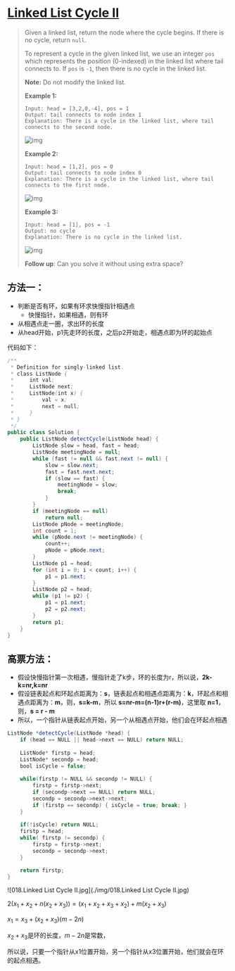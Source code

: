 # [Linked List Cycle II][1]

> Given a linked list, return the node where the cycle begins. If there is no cycle, return `null`.
>
> To represent a cycle in the given linked list, we use an integer `pos` which represents the position (0-indexed) in the linked list where tail connects to. If `pos` is `-1`, then there is no cycle in the linked list.
>
> **Note:** Do not modify the linked list.
>
>  
>
> **Example 1:**
>
> ```
> Input: head = [3,2,0,-4], pos = 1
> Output: tail connects to node index 1
> Explanation: There is a cycle in the linked list, where tail connects to the second node.
> ```
>
> ![img](https://assets.leetcode.com/uploads/2018/12/07/circularlinkedlist.png)
>
> **Example 2:**
>
> ```
> Input: head = [1,2], pos = 0
> Output: tail connects to node index 0
> Explanation: There is a cycle in the linked list, where tail connects to the first node.
> ```
>
> ![img](https://assets.leetcode.com/uploads/2018/12/07/circularlinkedlist_test2.png)
>
> **Example 3:**
>
> ```
> Input: head = [1], pos = -1
> Output: no cycle
> Explanation: There is no cycle in the linked list.
> ```
>
> ![img](https://assets.leetcode.com/uploads/2018/12/07/circularlinkedlist_test3.png)
>
>  
>
> **Follow up**:
> Can you solve it without using extra space?



## 方法一：

* 判断是否有环，如果有环求快慢指针相遇点
  * 快慢指针，如果相遇，则有环
* 从相遇点走一圈，求出环的长度
* 从head开始，p1先走环的长度，之后p2开始走，相遇点即为环的起始点



代码如下：

```java
/**
 * Definition for singly-linked list.
 * class ListNode {
 *     int val;
 *     ListNode next;
 *     ListNode(int x) {
 *         val = x;
 *         next = null;
 *     }
 * }
 */
public class Solution {
    public ListNode detectCycle(ListNode head) {
        ListNode slow = head, fast = head;
        ListNode meetingNode = null;
        while (fast != null && fast.next != null) {
            slow = slow.next;
            fast = fast.next.next;
            if (slow == fast) {
                meetingNode = slow;
                break;
            }
        }
        if (meetingNode == null)
            return null;
        ListNode pNode = meetingNode;
        int count = 1;
        while (pNode.next != meetingNode) {
            count++;
            pNode = pNode.next;
        }
        ListNode p1 = head;
        for (int i = 0; i < count; i++) {
            p1 = p1.next;
        }
        ListNode p2 = head;
        while (p1 != p2) {
            p1 = p1.next;
            p2 = p2.next;
        }
        return p1;
    }
}
```



## 高票方法：

* 假设快慢指针第一次相遇，慢指针走了k步，环的长度为r，所以说，**2k-k=nr,k=nr**
* 假设链表起点和环起点距离为：**s**，链表起点和相遇点距离为：**k**，环起点和相遇点距离为：**m**，则，**s=k-m**，所以 **s=nr-m=(n-1)r+(r-m)**，这里取 **n=1**，则，**s = r - m**
* 所以，一个指针从链表起点开始，另一个从相遇点开始，他们会在环起点相遇

```java
ListNode *detectCycle(ListNode *head) {
    if (head == NULL || head->next == NULL) return NULL;
    
    ListNode* firstp = head;
    ListNode* secondp = head;
    bool isCycle = false;
    
    while(firstp != NULL && secondp != NULL) {
        firstp = firstp->next;
        if (secondp->next == NULL) return NULL;
        secondp = secondp->next->next;
        if (firstp == secondp) { isCycle = true; break; }
    }
    
    if(!isCycle) return NULL;
    firstp = head;
    while( firstp != secondp) {
        firstp = firstp->next;
        secondp = secondp->next;
    }

    return firstp;
}
```

![018.Linked List Cycle II.jpg](./img/018.Linked List Cycle II.jpg)

$2(x_1 + x_2 + n(x_2 + x_3)) = (x_1 + x_2 + x_3 + x_2) + m(x_2 + x_3)$

$x_1 = x_3 + (x_2 + x_3)(m-2n)$

$x_2 + x_3$是环的长度，$m - 2n$是常数，

所以说，只要一个指针从x1位置开始，另一个指针从x3位置开始，他们就会在环的起点相遇。













[1]: https://leetcode.com/problems/linked-list-cycle-ii/

